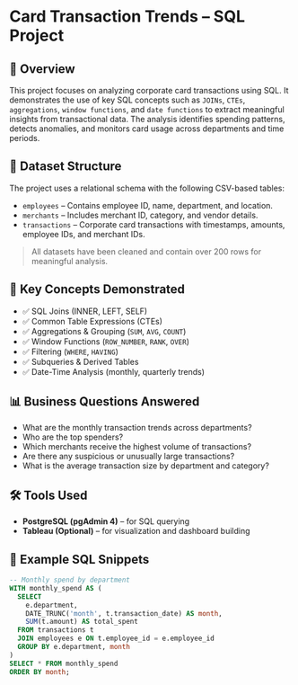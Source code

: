 # Card Transaction Trends – SQL Project

## 📌 Overview

This project focuses on analyzing corporate card transactions using SQL. It demonstrates the use of key SQL concepts such as `JOINs`, `CTEs`, `aggregations`, `window functions`, and `date functions` to extract meaningful insights from transactional data. The analysis identifies spending patterns, detects anomalies, and monitors card usage across departments and time periods.

## 📂 Dataset Structure

The project uses a relational schema with the following CSV-based tables:

- `employees` – Contains employee ID, name, department, and location.
- `merchants` – Includes merchant ID, category, and vendor details.
- `transactions` – Corporate card transactions with timestamps, amounts, employee IDs, and merchant IDs.

> All datasets have been cleaned and contain over 200 rows for meaningful analysis.

## 🧠 Key Concepts Demonstrated

- ✅ SQL Joins (INNER, LEFT, SELF)
- ✅ Common Table Expressions (CTEs)
- ✅ Aggregations & Grouping (`SUM`, `AVG`, `COUNT`)
- ✅ Window Functions (`ROW_NUMBER`, `RANK`, `OVER`)
- ✅ Filtering (`WHERE`, `HAVING`)
- ✅ Subqueries & Derived Tables
- ✅ Date-Time Analysis (monthly, quarterly trends)

## 📊 Business Questions Answered

- What are the monthly transaction trends across departments?
- Who are the top spenders?
- Which merchants receive the highest volume of transactions?
- Are there any suspicious or unusually large transactions?
- What is the average transaction size by department and category?

## 🛠 Tools Used

- **PostgreSQL (pgAdmin 4)** – for SQL querying
- **Tableau (Optional)** – for visualization and dashboard building

## 🧾 Example SQL Snippets

```sql
-- Monthly spend by department
WITH monthly_spend AS (
  SELECT 
    e.department,
    DATE_TRUNC('month', t.transaction_date) AS month,
    SUM(t.amount) AS total_spent
  FROM transactions t
  JOIN employees e ON t.employee_id = e.employee_id
  GROUP BY e.department, month
)
SELECT * FROM monthly_spend
ORDER BY month;
